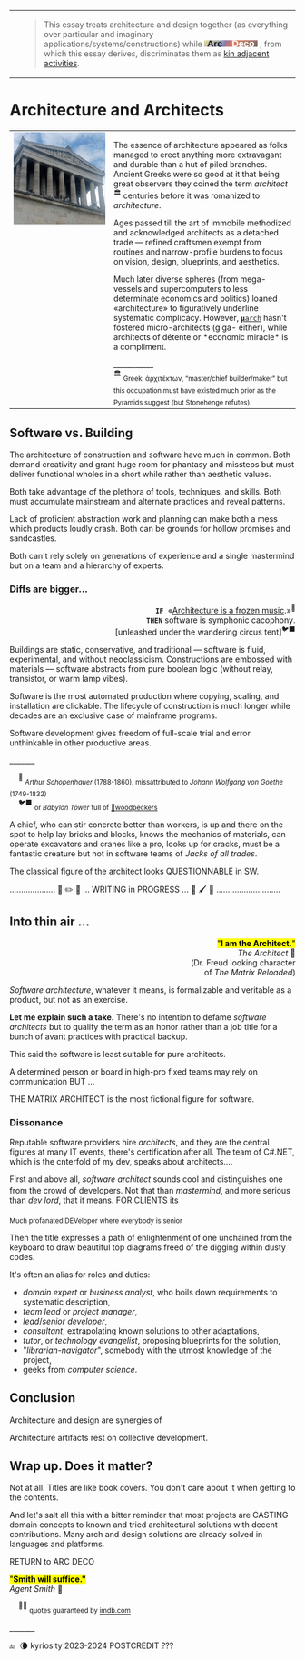 <table><tr>
 <td widh="39%"></td>
 <td><blockquote>
This essay treats architecture and design together (as everything over particular and imaginary applications/systems/constructions) while
<picture><img alt="&nbsp;Arc Deco" src="../../../../_rsc/_img/ArcDeco/ArcDeco-bar-12px.jpg" 
title="Arc&nbsp;&nbsp;&nbsp;&nbsp;&nbsp;ARChitecture&#013;&#010;D&nbsp;&nbsp;&nbsp;&nbsp;&nbsp;&nbsp;&nbsp;Design&#013;&#010;e&nbsp;&nbsp;&nbsp;&nbsp;&nbsp;&nbsp;&nbsp;&nbsp;dEvelopment&#013;&#010;co&nbsp;&nbsp;&nbsp;&nbsp;&nbsp;&nbsp;COde" /></picture>
, from which this essay derives, discriminates them as <a href="../../../../software/ArcDeco/README+/03.Stripes">kin adjacent activities</a>.
 </blockquote></td></tr></table>

# Architecture and Architects

<table><tr valign="top">
 <td widh="35%">
  <picture><img alt="&nbsp;Germany-Danube-Walhalla" src="../../../../_rsc/_img/photo/blog/2024.DE-Danube-Walhalla.jpg" 
 title="Walhalla Hall of Fame, built 1820-1842, on the river Danube, Bavaria"/></picture>
 </td><td width="65%">
<p>The essence of architecture appeared as folks managed to erect anything more extravagant and durable than a hut of piled branches. Ancient Greeks were so good at it that being great observers they coined the term <i>architect</i><sup>🏛️</sup> centuries before it was romanized to <i>architecture</i>.</p>
<p>Ages passed till the art of immobile methodized and acknowledged architects as a detached trade &mdash; 
refined craftsmen exempt from routines and narrow-profile burdens to focus on vision, design, blueprints, and aesthetics.</p>
<p>Much later diverse spheres (from mega-vessels and supercomputers to less determinate economics and politics) loaned «architecture» to figuratively underline systematic complicacy. However, <span title="Microarchitecture of hardware systems"><ins><code><b>μ</b>arch</ins></code></span> hasn't fostered micro-architects (giga- either), while architects of détente or *economic miracle* is a compliment.</p>
___________<br />
<sup>🏛️</sup> <sub>Greek: ἀρχιτέκτων, “master/chief builder/maker" but this occupation must have existed much prior as the Pyramids suggest (but Stonehenge refutes).</sub>
 </td></tr></table>

## Software vs. Building

The architecture of construction and software have much in common. Both demand creativity and grant huge room for phantasy and missteps but must deliver functional wholes in a short while rather than aesthetic values.

Both take advantage of the plethora of tools, techniques, and skills. Both must accumulate mainstream and alternate practices and reveal patterns.

Lack of proficient abstraction work and planning can make both a mess which products loudly crash. Both can be grounds for hollow promises and sandcastles.

Both can't rely solely on generations of experience and a single mastermind but on a team and a hierarchy of experts.

### Diffs are bigger...

<p dir=rtl><sup>🎼</sup>«.<b><code>IF</code></b>&nbsp;<span title=":Full original quote (DE-de)&#013;&#010;.Architektur ist gefrorene Musik»&#013;&#010;Möge es immer beschwingt und(&#013;&#010;«(!harmonisch zugehen in diesem Haus">
 «<ins>Architecture is a frozen music</ins></span><br />
.<b><code>THEN</code></b>&nbsp;software is symphonic cacophony<br />
 <sup>🐦‍⬛</sup>[unleashed under the wandering circus tent]</p>

Buildings are static, conservative, and traditional &mdash; software is fluid, experimental, and without neoclassicism. Constructions are embossed with materials &mdash; software abstracts from pure boolean logic (without relay, transistor, or warm lamp vibes).

Software is the most automated production where copying, scaling, and installation are clickable. The lifecycle of construction is much longer while decades are an exclusive case of mainframe programs.

Software development gives freedom of full-scale trial and error unthinkable in other productive areas.

\_______

&nbsp;&nbsp;&nbsp;&nbsp;<sup>🎼</sup> <sub>_Arthur Schopenhauer_ (1788-1860), missattributed to _Johann Wolfgang von Goethe_ (1749-1832)</sub>\
&nbsp;&nbsp;&nbsp;&nbsp;<sup>🐦‍⬛</sup> <sub>or _Babylon Tower_ full of [💬woodpeckers](../../quotes/README+/aside/controversy.md#woodpecker)</sub> 


A chief, who can stir concrete better than workers, is up and there on the spot to help lay bricks and blocks, knows the mechanics of materials, can operate excavators and cranes like a pro, looks up for cracks, must be a fantastic creature but not in software teams of _Jacks of all trades_.

The classical figure of the architect looks QUESTIONNABLE in SW.

.................... 🚧 :pencil2: 🚧 ... WRITING in PROGRESS ... 🚧 :paintbrush: 🚧 ............................

## Into thin air ...

<p dir=rtl><mark>"<b>.I am the Architect</b>"</mark><br />🎦&nbsp;<i>The Architect</i><br/>Dr. Freud looking character)<br/>(of <i>The Matrix Reloaded</i></p>

*Software architecture*, whatever it means, is formalizable and veritable as a product, but not as an exercise. 

**Let me explain such a take.**  There's no intention to defame _software architects_ but to qualify the term as an honor rather than a job title for a bunch of avant practices with practical backup.

This said the software is least suitable for pure architects. 


A determined person or board in high-pro fixed teams may rely on communication BUT ...

THE MATRIX ARCHITECT is the most fictional figure for software.

### Dissonance

Reputable software providers hire _architects_, and they are the central figures at many IT events, there's certification after all.
The team of C#.NET, which is the cnterfold of my dev, speaks about architects....

First and above all, *software architect* sounds cool and distinguishes one from the crowd of developers<sup></sup>. Not that than _mastermind_, and more serious than _dev lord_, that it means. FOR CLIENTS its

<sub>Much profanated DEVeloper where everybody is senior</sub>

Then the title expresses a path of enlightenment of one unchained from the keyboard to draw beautiful top diagrams freed of the digging within dusty codes. 

It's often an alias for roles and duties:

* _domain expert_ or _business analyst_, who boils down requirements to systematic description,
* _team lead_ or _project manager_,
* _lead_/_senior developer_,
* _consultant_, extrapolating known solutions to other adaptations,
* _tutor_, or _technology evangelist_, proposing blueprints for the solution,
* "*librarian-navigator*", somebody with the utmost knowledge of the project,
* geeks from _computer science_.

## Conclusion

Architecture and design are synergies of 

Architecture artifacts rest on collective development.


## Wrap up. Does it matter?

Not at all. Titles are like book covers. You don't care about it when getting to the contents.

And let's salt all this with a bitter reminder that most projects are CASTING domain concepts to known and tried architectural solutions with decent contributions. Many arch and design solutions are already solved in languages and platforms.

RETURN to ARC DECO

<mark>"**Smith will suffice."**</mark>\
_Agent Smith_ 🔨

&nbsp;&nbsp;&nbsp;&nbsp;<sup>🎦🔨</sup> <sub>quotes guaranteed by [imdb.com](https://www.imdb.com/title/tt0234215/quotes/?ref_=tt_trv_qu)</sub>

\_______

 🔚 &nbsp;🌘 kyriosity 2023-2024 POSTCREDIT ???
